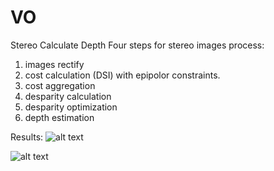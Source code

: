 # VO


Stereo Calculate Depth
Four steps for stereo images process:
1. images rectify
2. cost calculation (DSI) with epipolor constraints.
3. cost aggregation
4. desparity calculation
5. desparity optimization
6. depth estimation

Results:
![alt text](https://github.com/yangzuyuanhao/VO/blob/c5ebe4130eebf5f890ef812a03224eff0630891e/stereo/rectified.png)

![alt text](https://github.com/yangzuyuanhao/VO/blob/c5ebe4130eebf5f890ef812a03224eff0630891e/stereo/cloud.png
)
